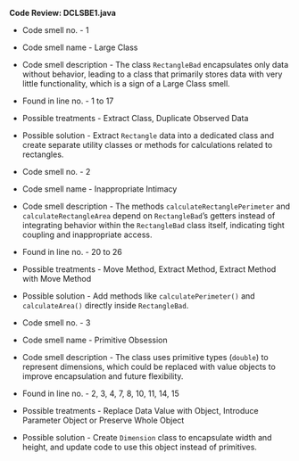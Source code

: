 **Code Review: DCLSBE1.java**  
- Code smell no. - 1  
- Code smell name - Large Class  
- Code smell description - The class `RectangleBad` encapsulates only data without behavior, leading to a class that primarily stores data with very little functionality, which is a sign of a Large Class smell.  
- Found in line no. - 1 to 17  
- Possible treatments - Extract Class, Duplicate Observed Data  
- Possible solution - Extract `Rectangle` data into a dedicated class and create separate utility classes or methods for calculations related to rectangles.  

- Code smell no. - 2  
- Code smell name - Inappropriate Intimacy  
- Code smell description - The methods `calculateRectanglePerimeter` and `calculateRectangleArea` depend on `RectangleBad`’s getters instead of integrating behavior within the `RectangleBad` class itself, indicating tight coupling and inappropriate access.  
- Found in line no. - 20 to 26  
- Possible treatments - Move Method, Extract Method, Extract Method with Move Method  
- Possible solution - Add methods like `calculatePerimeter()` and `calculateArea()` directly inside `RectangleBad`.  

- Code smell no. - 3  
- Code smell name - Primitive Obsession  
- Code smell description - The class uses primitive types (`double`) to represent dimensions, which could be replaced with value objects to improve encapsulation and future flexibility.  
- Found in line no. - 2, 3, 4, 7, 8, 10, 11, 14, 15  
- Possible treatments - Replace Data Value with Object, Introduce Parameter Object or Preserve Whole Object  
- Possible solution - Create `Dimension` class to encapsulate width and height, and update code to use this object instead of primitives.